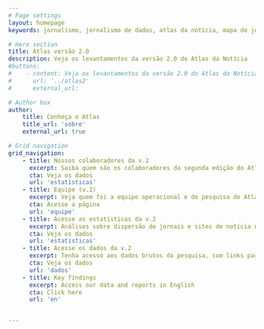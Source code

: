 ```yaml
---
# Page settings
layout: homepage
keywords: jornalismo, jornalismo de dados, atlas da notícia, mapa do jornalismo, transparência

# Hero section
title: Atlas versão 2.0
description: Veja os levantamentos da versão 2.0 do Atlas da Notícia
#buttons:
#    - content: Veja os levantamentos da versão 2.0 do Atlas da Notícia
#      url: '../atlas2'
#      external_url:

# Author box
author:
    title: Conheça o Atlas
    title_url: 'sobre'
    external_url: true

# Grid navigation
grid_navigation:
    - title: Nossos colaboradores da v.2
      excerpt: Saiba quem são os colaboradores da segunda edição do Atlas da Notícia
      cta: Veja os dados
      url: 'estatisticas'
    - title: Equipe (v.2)
      excerpt: Veja quem foi a equipe operacional e de pesquisa do Atlas da Notícia
      cta: Acesse a página
      url: 'equipe'
    - title: Acesse as estatísticas da v.2
      excerpt: Análises sobre dispersão de jornais e sites de notícia no território brasileiro
      cta: Veja os dados
      url: 'estatisticas'
    - title: Acesse os dados da v.2
      excerpt: Tenha acesso aos dados brutos da pesquisa, com links para o Github do Atlas da Notícia
      cta: Veja os dados
      url: 'dados'
    - title: Key findings
      excerpt: Access our data and reports in English
      cta: Click here
      url: 'en'


---
```

